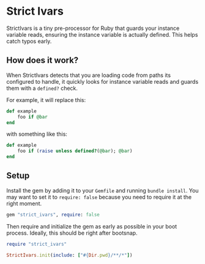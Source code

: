 # Strict Ivars

StrictIvars is a tiny pre-processor for Ruby that guards your instance variable reads, ensuring the instance variable is actually defined. This helps catch typos early.

## How does it work?

When StrictIvars detects that you are loading code from paths its configured to handle, it quickly looks for instance variable reads and guards them with a `defined?` check.

For example, it will replace this:

```ruby
def example
	foo if @bar
end
```

with something like this:

```ruby
def example
	foo if (raise unless defined?(@bar); @bar)
end
```

## Setup

Install the gem by adding it to your `Gemfile` and running `bundle install`. You may want to set it to `require: false` because you need to require it at the right moment.

```ruby
gem "strict_ivars", require: false
```

Then require and initialize the gem as early as possible in your boot process. Ideally, this should be right after bootsnap.

```ruby
require "strict_ivars"

StrictIvars.init(include: ["#{Dir.pwd}/**/*"])
```

